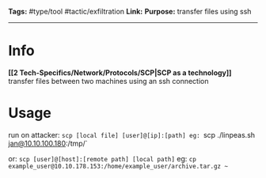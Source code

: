 **Tags:** #type/tool #tactic/exfiltration 
**Link:** 
**Purpose:** transfer files using ssh

---
# Info
**[[2 Tech-Specifics/Network/Protocols/SCP|SCP as a technology]]**
transfer files between two machines using an ssh connection
# Usage

run on attacker: `scp [local file] [user]@[ip]:[path]
eg: `scp ./linpeas.sh jan@10.10.100.180:/tmp/`

or: `scp [user]@[host]:[remote path] [local path]`
eg: `cp example_user@10.10.178.153:/home/example_user/archive.tar.gz ~`